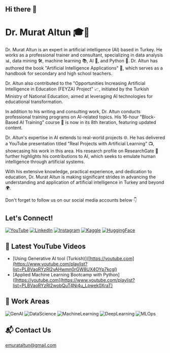## Hi there 👋
# Dr. Murat Altun 🎓🤖

Dr. Murat Altun is an expert in artificial intelligence (AI) based in Turkey. He works as a professional trainer and consultant, specializing in data analysis 📊, data mining 🛠️, machine learning 📚, AI 🤖, and Python 🐍. Dr. Altun has authored the book "Artificial Intelligence Applications" 📘, which serves as a handbook for secondary and high school teachers.

Dr. Altun also contributed to the "Opportunities Increasing Artificial Intelligence in Education (FEYZA) Project" 📈, initiated by the Turkish Ministry of National Education, aimed at leveraging AI technologies for educational transformation.

In addition to his writing and consulting work, Dr. Altun conducts professional training programs on AI-related topics. His 16-hour "Block-Based AI Training" course 🧩 is now in its 8th iteration, featuring updated content.

Dr. Altun's expertise in AI extends to real-world projects 🌐. He has delivered a YouTube presentation titled "Real Projects with Artificial Learning" 📺, showcasing his work in this area. His research profile on ResearchGate 📑 further highlights his contributions to AI, which seeks to emulate human intelligence through artificial systems.

With his extensive knowledge, practical experience, and dedication to education, Dr. Murat Altun is making significant strides in advancing the understanding and application of artificial intelligence in Turkey and beyond 🌍.


Don't forget to follow us on our social media accounts below 👇

## Let's Connect!
[![YouTube](https://img.shields.io/badge/YouTube-red?style=for-the-badge&logo=youtube)](https://www.youtube.com/@yapayzekaokulum)
[![LinkedIn](https://img.shields.io/badge/LinkedIn-blue?style=for-the-badge&logo=linkedin)](https://www.linkedin.com/in/drmurataltun/)
[![Instagram](https://img.shields.io/badge/Instagram-purple?style=for-the-badge&logo=instagram)](https://www.instagram.com/drmurataltun/)
[![Kaggle](https://img.shields.io/badge/Kaggle-blue?style=for-the-badge&logo=kaggle)](https://www.kaggle.com/drmurataltun)
[![HuggingFace](https://img.shields.io/badge/HuggingFace-blue?style=for-the-badge&logo=huggingface)](https://huggingface.co/drmurataltun)


## 📌 Latest YouTube Videos
- [Using Generative AI tool (Turkish)]([https://youtube.com](https://www.youtube.com/playlist?list=PLBVaoRYzRl2yAHwmn0rGW8UX4OYp7kcgl)
- [Applied Machine Learning Bootcamp with Python]([https://youtube.com](https://www.youtube.com/playlist?list=PLBVaoRYzRl2wobQuT4Ni4u_Lpwek0XraT)


## 🤖 Work Areas
![GenAI](https://img.shields.io/badge/GenAI-blue?style=for-the-badge)
![DataScience](https://img.shields.io/badge/DataScience-yellow?style=for-the-badge)
![MachineLearning](https://img.shields.io/badge/MachineLearning-orange?style=for-the-badge)
![DeepLearning](https://img.shields.io/badge/DeepLearning-red?style=for-the-badge)
![MLOps](https://img.shields.io/badge/MLOps-purple?style=for-the-badge)

## 📬 Contact Us
[emurataltun@gmail.com](mailto:emurataltun@gmail.com)
